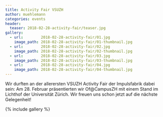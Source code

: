 ```yaml
---
title: Activity Fair VSUZH
author: muehlemann 
categories: events
header:
  teaser: 2018-02-28-activity-fair/teaser.jpg
gallery:
  - url:        2018-02-28-activity-fair/01.jpg
    image_path: 2018-02-28-activity-fair/01-thumbnail.jpg
  - url:        2018-02-28-activity-fair/02.jpg
    image_path: 2018-02-28-activity-fair/02-thumbnail.jpg
  - url:        2018-02-28-activity-fair/03.jpg
    image_path: 2018-02-28-activity-fair/03-thumbnail.jpg
  - url:        2018-02-28-activity-fair/04.jpg
    image_path: 2018-02-28-activity-fair/04-thumbnail.jpg
---
```


Wir durften an der allerersten VSUZH Activity Fair der Impulsfabrik dabei sein:
Am 28. Februar pr&auml;sentierten wir Of@CampusZH mit einem Stand im Lichthof
der Universit&auml;t Z&uuml;rich. Wir freuen uns schon jetzt auf die
n&auml;chste Gelegenheit!

{% include gallery %}

